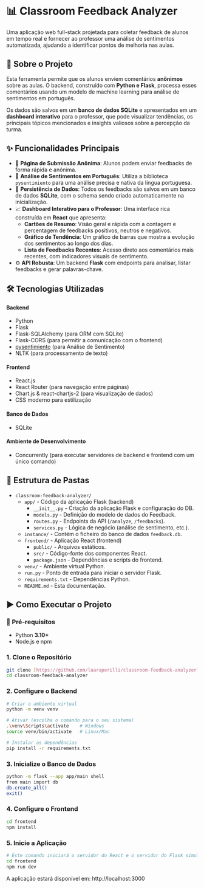 # 📊 Classroom Feedback Analyzer

Uma aplicação web full-stack projetada para coletar feedback de alunos em tempo real e fornecer ao professor uma análise de sentimentos automatizada, ajudando a identificar pontos de melhoria nas aulas.

## 🚀 Sobre o Projeto

Esta ferramenta permite que os alunos enviem comentários **anônimos** sobre as aulas. O backend, construído com **Python e Flask**, processa esses comentários usando um modelo de machine learning para análise de sentimentos em português.

Os dados são salvos em um **banco de dados SQLite** e apresentados em um **dashboard interativo** para o professor, que pode visualizar tendências, os principais tópicos mencionados e insights valiosos sobre a percepção da turma.

## ✨ Funcionalidades Principais

-   📝 **Página de Submissão Anônima**: Alunos podem enviar feedbacks de forma rápida e anônima.
-   🤖 **Análise de Sentimentos em Português**: Utiliza a biblioteca `pysentimiento` para uma análise precisa e nativa da língua portuguesa.
-   💾 **Persistência de Dados**: Todos os feedbacks são salvos em um banco de dados **SQLite**, com o schema sendo criado automaticamente na inicialização.
-   📈 **Dashboard Interativo para o Professor**: Uma interface rica construída em **React** que apresenta:
    -   **Cartões de Resumo**: Visão geral e rápida com a contagem e percentagem de feedbacks positivos, neutros e negativos.
    -   **Gráfico de Tendência**: Um gráfico de barras que mostra a evolução dos sentimentos ao longo dos dias.
    -   **Lista de Feedbacks Recentes**: Acesso direto aos comentários mais recentes, com indicadores visuais de sentimento.
-   ⚙️ **API Robusta**: Um backend **Flask** com endpoints para analisar, listar feedbacks e gerar palavras-chave.

## 🛠️ Tecnologias Utilizadas

#### **Backend**
-   Python
-   Flask
-   Flask-SQLAlchemy (para ORM com SQLite)
-   Flask-CORS (para permitir a comunicação com o frontend)
-   [pysentimiento](https://github.com/pysentimiento/pysentimiento) (para Análise de Sentimento)
-   NLTK (para processamento de texto)

#### **Frontend**
-   React.js
-   React Router (para navegação entre páginas)
-   Chart.js & react-chartjs-2 (para visualização de dados)
-   CSS moderno para estilização

#### **Banco de Dados**
-   SQLite

#### **Ambiente de Desenvolvimento**
-   Concurrently (para executar servidores de backend e frontend com um único comando)

## 📂 Estrutura de Pastas
* `classroom-feedback-analyzer/`
    * `app/` - Código da aplicação Flask (backend)
        * `__init__.py` - Criação da aplicação Flask e configuração do DB.
        * `models.py` - Definição do modelo de dados do Feedback.
        * `routes.py` - Endpoints da API (`/analyze`, `/feedbacks`).
        * `services.py` - Lógica de negócio (análise de sentimento, etc.).
    * `instance/` - Contém o ficheiro do banco de dados `feedback.db`.
    * `frontend/` - Aplicação React (frontend)
        * `public/` - Arquivos estáticos.
        * `src/` - Código-fonte dos componentes React.
        * `package.json` - Dependências e scripts do frontend.
    * `venv/` - Ambiente virtual Python.
    * `run.py` - Ponto de entrada para iniciar o servidor Flask.
    * `requirements.txt` - Dependências Python.
    * `README.md` - Esta documentação.

## ▶️ Como Executar o Projeto

### 📌 Pré-requisitos
-   Python **3.10+**
-   Node.js e npm

### 1. Clone o Repositório
```bash
git clone [https://github.com/luaraperilli/classroom-feedback-analyzer]
cd classroom-feedback-analyzer
```

### 2. Configure o Backend
```bash
# Criar o ambiente virtual
python -m venv venv

# Ativar (escolha o comando para o seu sistema)
.\venv\Scripts\activate    # Windows
source venv/bin/activate   # Linux/Mac

# Instalar as dependências
pip install -r requirements.txt
```

### 3. Inicialize o Banco de Dados
```bash
python -m flask --app app/main shell
from main import db
db.create_all()
exit()
```

### 4. Configure o Frontend
```bash
cd frontend
npm install
```

### 5. Inicie a Aplicação
```bash
# Este comando iniciará o servidor do React e o servidor do Flask simultaneamente
cd frontend
npm run dev
```

A aplicação estará disponível em:
http://localhost:3000

